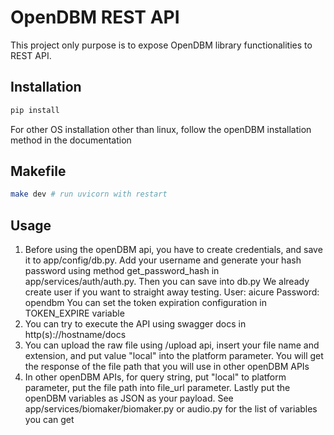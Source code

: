 # OpenDBM REST API

This project only purpose is to expose OpenDBM library functionalities to REST API.

## Installation

```bash
pip install
```

For other OS installation other than linux, follow the openDBM installation method in the documentation

## Makefile

```bash
make dev # run uvicorn with restart
```

## Usage

1. Before using the openDBM api, you have to create credentials, and save it to app/config/db.py. Add your username and generate your hash password using method get_password_hash in app/services/auth/auth.py. Then you can save into db.py
We already create user if you want to straight away testing. User: aicure Password: opendbm
You can set the token expiration configuration in TOKEN_EXPIRE variable
2. You can try to execute the API using swagger docs in http(s)://hostname/docs
3. You can upload the raw file using /upload api, insert your file name and extension, and put value "local" into the platform parameter. You will get the response of the file path that you will use in other openDBM APIs
4. In other openDBM APIs, for query string, put "local" to platform parameter, put the file path into file_url parameter.
Lastly put the openDBM variables as JSON as your payload. See app/services/biomaker/biomaker.py or audio.py for the list of variables you can get
